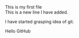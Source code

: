 This is my first file \
This is a new line I have added. 

I have started grasping idea of git.

Hello GitHub
